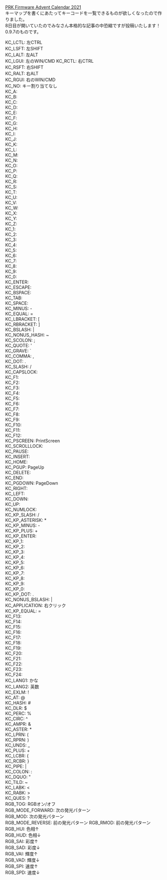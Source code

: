 
[PRK Firmware Advent Calendar 2021](https://adventar.org/calendars/7086)  
キーマップを書くにあたってキーコードを一覧できるものが欲しくなったので作りました。  
8日目が開いていたのでみなさん本格的な記事の中恐縮ですが投稿いたします！  
0.9.7のものです。  

KC_LCTL: 左CTRL  
KC_LSFT: 左SHIFT  
KC_LALT: 左ALT  
KC_LGUI: 左のWIN/CMD
KC_RCTL: 右CTRL  
KC_RSFT: 右SHIFT  
KC_RALT: 右ALT  
KC_RGUI: 右のWIN/CMD  
KC_NO: キー割り当てなし  
KC_A:   
KC_B:   
KC_C:   
KC_D:   
KC_E:   
KC_F:   
KC_G:   
KC_H:   
KC_I:   
KC_J:   
KC_K:   
KC_L:   
KC_M:   
KC_N:   
KC_O:   
KC_P:   
KC_Q:   
KC_R:   
KC_S:   
KC_T:   
KC_U:   
KC_V:   
KC_W:   
KC_X:   
KC_Y:   
KC_Z:   
KC_1:   
KC_2:   
KC_3:   
KC_4:   
KC_5:   
KC_6:   
KC_7:   
KC_8:   
KC_9:   
KC_0:   
KC_ENTER:   
KC_ESCAPE:   
KC_BSPACE:   
KC_TAB:   
KC_SPACE:   
KC_MINUS: -  
KC_EQUAL: =  
KC_LBRACKET: [  
KC_RBRACKET: ]  
KC_BSLASH: \|  
KC_NONUS_HASH: \~  
KC_SCOLON: ;  
KC_QUOTE: '  
KC_GRAVE: `  
KC_COMMA: ,  
KC_DOT: .  
KC_SLASH: /  
KC_CAPSLOCK:   
KC_F1:   
KC_F2:   
KC_F3:   
KC_F4:   
KC_F5:   
KC_F6:   
KC_F7:   
KC_F8:   
KC_F9:   
KC_F10:   
KC_F11:   
KC_F12:   
KC_PSCREEN: PrintScreen  
KC_SCROLLLOCK:   
KC_PAUSE:   
KC_INSERT:   
KC_HOME:   
KC_PGUP: PageUp  
KC_DELETE:   
KC_END:   
KC_PGDOWN: PageDown  
KC_RIGHT:   
KC_LEFT:   
KC_DOWN:   
KC_UP:   
KC_NUMLOCK:   
KC_KP_SLASH: /  
KC_KP_ASTERISK: *  
KC_KP_MINUS: -  
KC_KP_PLUS: +  
KC_KP_ENTER:   
KC_KP_1:   
KC_KP_2:   
KC_KP_3:   
KC_KP_4:   
KC_KP_5:   
KC_KP_6:   
KC_KP_7:   
KC_KP_8:   
KC_KP_9:   
KC_KP_0:   
KC_KP_DOT: .  
KC_NONUS_BSLASH: \|  
KC_APPLICATION: 右クリック  
KC_KP_EQUAL: =  
KC_F13:   
KC_F14:   
KC_F15:   
KC_F16:   
KC_F17:   
KC_F18:   
KC_F19:   
KC_F20:   
KC_F21:   
KC_F22:   
KC_F23:   
KC_F24:     
KC_LANG1: かな  
KC_LANG2: 英数  
KC_EXLM: !  
KC_AT: @  
KC_HASH: #  
KC_DLR: $  
KC_PERC: %  
KC_CIRC: ^  
KC_AMPR: &  
KC_ASTER: *  
KC_LPRN: (  
KC_RPRN: )  
KC_UNDS: _  
KC_PLUS: +  
KC_LCBR: {  
KC_RCBR: }  
KC_PIPE: |   
KC_COLON: :  
KC_DQUO: "  
KC_TILD: ~  
KC_LABK: <  
KC_RABK: >  
KC_QUES: ?  
RGB_TOG: RGBオン/オフ  
RGB_MODE_FORWARD: 次の発光パターン  
RGB_MOD: 次の発光パターン  
RGB_MODE_REVERSE: 前の発光パターン
RGB_RMOD: 前の発光パターン   
RGB_HUI: 色相↑   
RGB_HUD: 色相↓  
RGB_SAI: 彩度↑  
RGB_SAD: 彩度↓  
RGB_VAI: 輝度↑  
RGB_VAD: 輝度↓  
RGB_SPI: 速度↑  
RGB_SPD: 速度↓  
